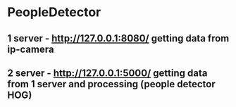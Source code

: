 # PeopleDetector
## 1 server - http://127.0.0.1:8080/ getting data from ip-camera
## 2 server - http://127.0.0.1:5000/ getting data from 1 server and processing (people detector HOG)
